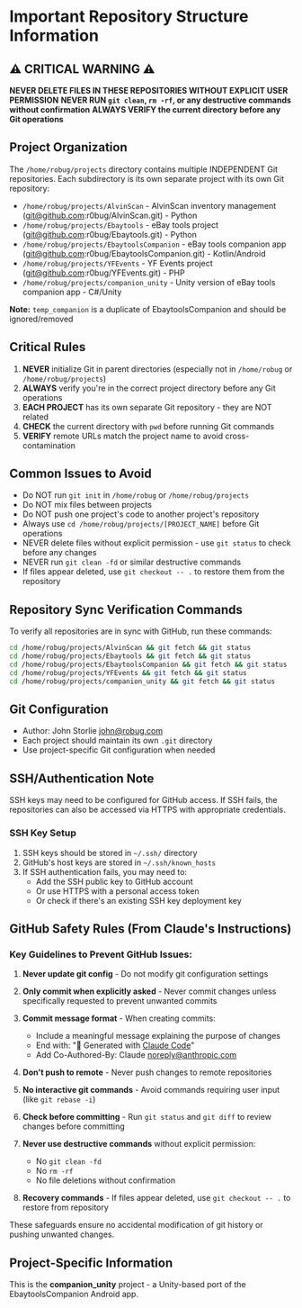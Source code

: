# Important Repository Structure Information

## ⚠️ CRITICAL WARNING ⚠️
**NEVER DELETE FILES IN THESE REPOSITORIES WITHOUT EXPLICIT USER PERMISSION**
**NEVER RUN `git clean`, `rm -rf`, or any destructive commands without confirmation**
**ALWAYS VERIFY the current directory before any Git operations**

## Project Organization
The `/home/robug/projects` directory contains multiple INDEPENDENT Git repositories. Each subdirectory is its own separate project with its own Git repository:

- `/home/robug/projects/AlvinScan` - AlvinScan inventory management (git@github.com:r0bug/AlvinScan.git) - Python
- `/home/robug/projects/Ebaytools` - eBay tools project (git@github.com:r0bug/Ebaytools.git) - Python
- `/home/robug/projects/EbaytoolsCompanion` - eBay tools companion app (git@github.com:r0bug/EbaytoolsCompanion.git) - Kotlin/Android
- `/home/robug/projects/YFEvents` - YF Events project (git@github.com:r0bug/YFEvents.git) - PHP
- `/home/robug/projects/companion_unity` - Unity version of eBay tools companion app - C#/Unity

**Note:** `temp_companion` is a duplicate of EbaytoolsCompanion and should be ignored/removed

## Critical Rules
1. **NEVER** initialize Git in parent directories (especially not in `/home/robug` or `/home/robug/projects`)
2. **ALWAYS** verify you're in the correct project directory before any Git operations
3. **EACH PROJECT** has its own separate Git repository - they are NOT related
4. **CHECK** the current directory with `pwd` before running Git commands
5. **VERIFY** remote URLs match the project name to avoid cross-contamination

## Common Issues to Avoid
- Do NOT run `git init` in `/home/robug` or `/home/robug/projects`
- Do NOT mix files between projects
- Do NOT push one project's code to another project's repository
- Always use `cd /home/robug/projects/[PROJECT_NAME]` before Git operations
- NEVER delete files without explicit permission - use `git status` to check before any changes
- NEVER run `git clean -fd` or similar destructive commands
- If files appear deleted, use `git checkout -- .` to restore them from the repository

## Repository Sync Verification Commands
To verify all repositories are in sync with GitHub, run these commands:
```bash
cd /home/robug/projects/AlvinScan && git fetch && git status
cd /home/robug/projects/Ebaytools && git fetch && git status
cd /home/robug/projects/EbaytoolsCompanion && git fetch && git status
cd /home/robug/projects/YFEvents && git fetch && git status
cd /home/robug/projects/companion_unity && git fetch && git status
```

## Git Configuration
- Author: John Storlie <john@robug.com>
- Each project should maintain its own `.git` directory
- Use project-specific Git configuration when needed

## SSH/Authentication Note
SSH keys may need to be configured for GitHub access. If SSH fails, the repositories can also be accessed via HTTPS with appropriate credentials.

### SSH Key Setup
1. SSH keys should be stored in `~/.ssh/` directory
2. GitHub's host keys are stored in `~/.ssh/known_hosts`
3. If SSH authentication fails, you may need to:
   - Add the SSH public key to GitHub account
   - Or use HTTPS with a personal access token
   - Or check if there's an existing SSH key deployment key


## GitHub Safety Rules (From Claude's Instructions)

### Key Guidelines to Prevent GitHub Issues:

1. **Never update git config** - Do not modify git configuration settings

2. **Only commit when explicitly asked** - Never commit changes unless specifically requested to prevent unwanted commits

3. **Commit message format** - When creating commits:
   - Include a meaningful message explaining the purpose of changes
   - End with: "🤖 Generated with [Claude Code](https://claude.ai/code)"
   - Add Co-Authored-By: Claude <noreply@anthropic.com>

4. **Don't push to remote** - Never push changes to remote repositories

5. **No interactive git commands** - Avoid commands requiring user input (like `git rebase -i`)

6. **Check before committing** - Run `git status` and `git diff` to review changes before committing

7. **Never use destructive commands** without explicit permission:
   - No `git clean -fd`
   - No `rm -rf`
   - No file deletions without confirmation

8. **Recovery commands** - If files appear deleted, use `git checkout -- .` to restore from repository

These safeguards ensure no accidental modification of git history or pushing unwanted changes.

## Project-Specific Information

This is the **companion_unity** project - a Unity-based port of the EbaytoolsCompanion Android app.